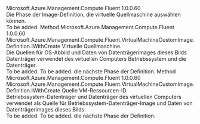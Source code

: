 <Type Name="IWithSourceVirtualMachine" FullName="Microsoft.Azure.Management.Compute.Fluent.VirtualMachineCustomImage.Definition.IWithSourceVirtualMachine">
  <TypeSignature Language="C#" Value="public interface IWithSourceVirtualMachine" />
  <TypeSignature Language="ILAsm" Value=".class public interface auto ansi abstract IWithSourceVirtualMachine" />
  <TypeSignature Language="DocId" Value="T:Microsoft.Azure.Management.Compute.Fluent.VirtualMachineCustomImage.Definition.IWithSourceVirtualMachine" />
  <TypeSignature Language="VB.NET" Value="Public Interface IWithSourceVirtualMachine" />
  <TypeSignature Language="F#" Value="type IWithSourceVirtualMachine = interface" />
  <AssemblyInfo>
    <AssemblyName>Microsoft.Azure.Management.Compute.Fluent</AssemblyName>
    <AssemblyVersion>1.0.0.60</AssemblyVersion>
  </AssemblyInfo>
  <Interfaces />
  <Docs>
    <summary>
            Die Phase der Image-Definition, die virtuelle Quellmaschine auswählen können.
            </summary>
    <remarks>To be added.</remarks>
  </Docs>
  <Members>
    <Member MemberName="FromVirtualMachine">
      <MemberSignature Language="C#" Value="public Microsoft.Azure.Management.Compute.Fluent.VirtualMachineCustomImage.Definition.IWithCreate FromVirtualMachine (Microsoft.Azure.Management.Compute.Fluent.IVirtualMachine virtualMachine);" />
      <MemberSignature Language="ILAsm" Value=".method public hidebysig newslot virtual instance class Microsoft.Azure.Management.Compute.Fluent.VirtualMachineCustomImage.Definition.IWithCreate FromVirtualMachine(class Microsoft.Azure.Management.Compute.Fluent.IVirtualMachine virtualMachine) cil managed" />
      <MemberSignature Language="DocId" Value="M:Microsoft.Azure.Management.Compute.Fluent.VirtualMachineCustomImage.Definition.IWithSourceVirtualMachine.FromVirtualMachine(Microsoft.Azure.Management.Compute.Fluent.IVirtualMachine)" />
      <MemberSignature Language="VB.NET" Value="Public Function FromVirtualMachine (virtualMachine As IVirtualMachine) As IWithCreate" />
      <MemberSignature Language="F#" Value="abstract member FromVirtualMachine : Microsoft.Azure.Management.Compute.Fluent.IVirtualMachine -&gt; Microsoft.Azure.Management.Compute.Fluent.VirtualMachineCustomImage.Definition.IWithCreate" Usage="iWithSourceVirtualMachine.FromVirtualMachine virtualMachine" />
      <MemberType>Method</MemberType>
      <AssemblyInfo>
        <AssemblyName>Microsoft.Azure.Management.Compute.Fluent</AssemblyName>
        <AssemblyVersion>1.0.0.60</AssemblyVersion>
      </AssemblyInfo>
      <ReturnValue>
        <ReturnType>Microsoft.Azure.Management.Compute.Fluent.VirtualMachineCustomImage.Definition.IWithCreate</ReturnType>
      </ReturnValue>
      <Parameters>
        <Parameter Name="virtualMachine" Type="Microsoft.Azure.Management.Compute.Fluent.IVirtualMachine" />
      </Parameters>
      <Docs>
        <param name="virtualMachine">Virtuelle Quellmaschine.</param>
        <summary>
            Die Quellen für OS-Abbild und Daten von Datenträgerimages dieses Bilds Datenträger verwendet des virtuellen Computers Betriebssystem und die Datenträger.
            </summary>
        <returns>To be added.</returns>
        <remarks>To be added.</remarks>
        <return>die nächste Phase der Definition.</return>
      </Docs>
    </Member>
    <Member MemberName="FromVirtualMachine">
      <MemberSignature Language="C#" Value="public Microsoft.Azure.Management.Compute.Fluent.VirtualMachineCustomImage.Definition.IWithCreate FromVirtualMachine (string virtualMachineId);" />
      <MemberSignature Language="ILAsm" Value=".method public hidebysig newslot virtual instance class Microsoft.Azure.Management.Compute.Fluent.VirtualMachineCustomImage.Definition.IWithCreate FromVirtualMachine(string virtualMachineId) cil managed" />
      <MemberSignature Language="DocId" Value="M:Microsoft.Azure.Management.Compute.Fluent.VirtualMachineCustomImage.Definition.IWithSourceVirtualMachine.FromVirtualMachine(System.String)" />
      <MemberSignature Language="VB.NET" Value="Public Function FromVirtualMachine (virtualMachineId As String) As IWithCreate" />
      <MemberSignature Language="F#" Value="abstract member FromVirtualMachine : string -&gt; Microsoft.Azure.Management.Compute.Fluent.VirtualMachineCustomImage.Definition.IWithCreate" Usage="iWithSourceVirtualMachine.FromVirtualMachine virtualMachineId" />
      <MemberType>Method</MemberType>
      <AssemblyInfo>
        <AssemblyName>Microsoft.Azure.Management.Compute.Fluent</AssemblyName>
        <AssemblyVersion>1.0.0.60</AssemblyVersion>
      </AssemblyInfo>
      <ReturnValue>
        <ReturnType>Microsoft.Azure.Management.Compute.Fluent.VirtualMachineCustomImage.Definition.IWithCreate</ReturnType>
      </ReturnValue>
      <Parameters>
        <Parameter Name="virtualMachineId" Type="System.String" />
      </Parameters>
      <Docs>
        <param name="virtualMachineId">Quelle VM-Ressourcen-ID.</param>
        <summary>
            Betriebssystem-Datenträger und Datenträger des virtuellen Computers verwendet als Quelle für Betriebssystem-Datenträger-Image und Daten von Datenträgerimages dieses Bilds.
            </summary>
        <returns>To be added.</returns>
        <remarks>To be added.</remarks>
        <return>die nächste Phase der Definition.</return>
      </Docs>
    </Member>
  </Members>
</Type>